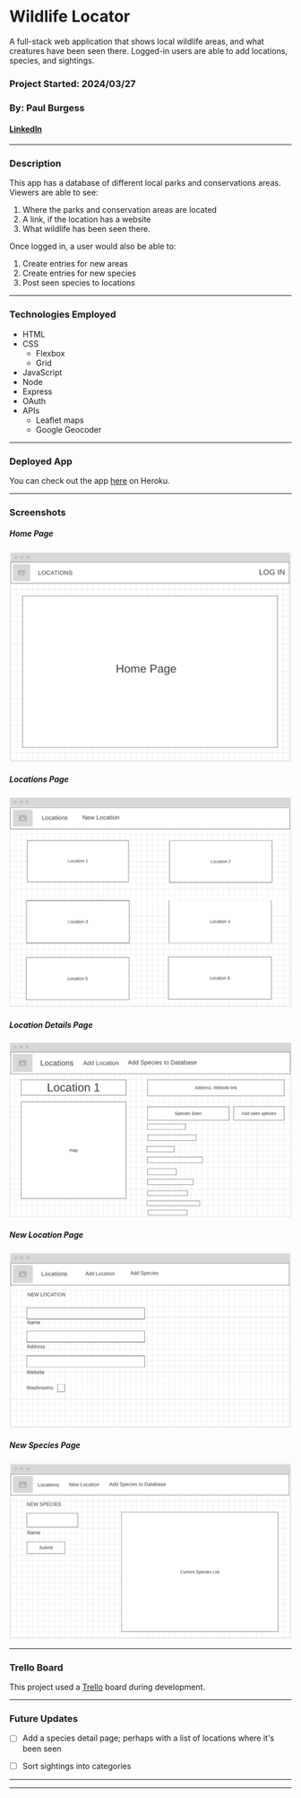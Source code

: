 # Wildlife Locator
A full-stack web application that shows local wildlife areas, and what creatures have been seen there. Logged-in users are able to add locations, species, and sightings.
### Project Started: 2024/03/27
### By: Paul Burgess
#### [LinkedIn](https://www.linkedin.com/in/paul-burgess-a11154181/) 


***

### **Description**
This app has a database of different local parks and conservations areas. Viewers are able to see:
1. Where the parks and conservation areas are located
2. A link, if the location has a website
3. What wildlife has been seen there.

Once logged in, a user would also be able to:
1. Create entries for new areas
2. Create entries for new species
3. Post seen species to locations

---

### **Technologies Employed**

- HTML 
- CSS
    - Flexbox
    - Grid
- JavaScript
- Node
- Express
- OAuth
- APIs
    - Leaflet maps
    - Google Geocoder

---

### **Deployed App**

You can check out the app [here](https://claws-2fad79f86d48.herokuapp.com/) on Heroku. 

---

### **Screenshots**

##### Home Page

![WireFrame1](./public/images/HomePage.png)

##### Locations Page

![Wireframe2](./public/images/Locations.png)

##### Location Details Page

![Wireframe2](./public/images/LocationDetail.png)

##### New Location Page

![Wireframe2](./public/images/NewLocation.png)

##### New Species Page

![Wireframe2](./public/images/NewSpecies.png)

---
### Trello Board

This project used a [Trello](https://trello.com/b/MDmvTwbi/wildlife-locator) board during development.



---
### **Future Updates**

- [ ] Add a species detail page; perhaps with a list of locations where it's been seen
- [ ] Sort sightings into categories


---



---